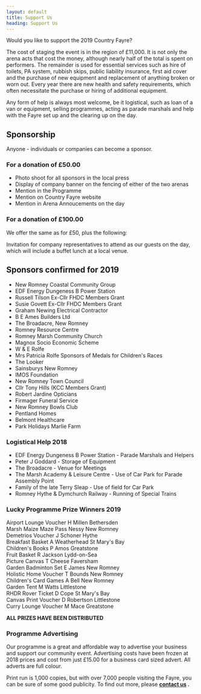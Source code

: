 ```yaml
---
layout: default
title: Support Us
heading: Support Us
---
```

Would you like to support the 2019 Country Fayre?

The cost of staging the event is in the region of £11,000. It is not only the arena acts that cost the money, although nearly half of the total is spent on performers. The remainder is used for essential services such as hire of toilets, PA system, rubbish skips, public liability insurance, first aid cover and the purchase of new equipment and replacement of anything broken or worn out. Every year there are new health and safety requirements, which often necessitate the purchase or hiring of additional equipment.

Any form of help is always most welcome, be it logistical, such as loan of a van or equipment, selling  programmes, acting as parade marshals and help with the Fayre set up and the clearing up on the day.

## Sponsorship

Anyone - individuals or companies can become a sponsor.

<div class="row">
  <div class="col-xs-12 col-sm-6">
    <div class="panel panel-default">
      <div class="panel-heading">
        <h3 class="panel-title">For a donation of &pound;50.00</h3>
      </div>
      <div class="panel-body">
        <ul>
          <li>Photo shoot for all sponsors in the local press</li>
          <li>Display of company banner on the fencing of either of the two arenas</li>
          <li>Mention in the Programme</li>
          <li>Mention on Country Fayre website</li>
          <li>Mention in Arena Annoucements on the day</li>
        </ul>
      </div>
    </div>
  </div>
  <div class="col-xs-12 col-sm-6">
    <div class="panel panel-default">
      <div class="panel-heading">
        <h3 class="panel-title">For a donation of &pound;100.00</h3>
      </div>
      <div class="panel-body">
        <p>We offer the same as for &pound;50, plus the following:</p>
        <p>Invitation for company representatives to attend as our guests on the day, which will include a buffet lunch at a local venue.</p>
      </div>
    </div>
  </div>
</div>

## Sponsors confirmed for 2019

* New Romney Coastal Community Group
* EDF Energy Dungeness B Power Station
* Russell Tilson Ex-Cllr FHDC Members Grant 
* Susie Govett Ex-Cllr FHDC Members Grant
* Graham Newing Electrical Contractor
* B E Ames Builders Ltd
* The Broadacre, New Romney
* Romney Resource Centre
* Romney Marsh Community Church
* Magnox Socio Economic Scheme
* W & E Rolfe
* Mrs Patricia Rolfe Sponsors of Medals for Children's Races
* The Looker
* Sainsburys New Romney
* IMOS Foundation
* New Romney Town Council
* Cllr Tony Hills (KCC Members Grant)
* Robert Jardine Opticians
* Firmager Funeral Service
* New Romney Bowls Club
* Pentland Homes
* Belmont Healthcare
* Park Holidays Marlie Farm

### Logistical Help 2018

* EDF Energy Dungeness B Power Station - Parade Marshals and Helpers
* Peter J Goddard - Storage of Equipment
* The Broadacre - Venue for Meetings
* The Marsh Academy & Leisure Centre - Use of Car Park for Parade Assembly Point
* Family of the late Terry Sleap - Use of field for Car Park
* Romney Hythe & Dymchurch Railway - Running of Special Trains

### Lucky Programme Prize Winners 2019

Airport Lounge Voucher                H Millen              Bethersden\
Marsh Maize Maze Pass                 Nessy                 New Romney\
Demetrios Voucher                        J Schoner            Hythe\
Breakfast Basket                            A Weatherhead   St Mary's Bay\
Children's Books                            P Amos               Greatstone\
Fruit Basket                                    R Jackson            Lydd-on-Sea\
Picture Canvas                               T Cheese             Faversham\
Garden Badminton Set                  E James               New Romney\
Holistic Home Voucher                 T Bounds             New Romney\
Children's Card Games                  A Bell                  New Romney\
Garden Tent                                  M Watts              Littlestone\
RHDR Rover Ticket                        D Cope               St Mary's Bay\
Canvas Print Voucher                    D Robertson       Littlestone\
Curry Lounge Voucher                  M Mace              Greatstone  

**ALL PRIZES HAVE BEEN DISTRIBUTED**                                                       

###  Programme Advertising

Our programme is a great and affordable way to advertise your business and support our community event.  Advertising costs have been frozen at 2018 prices and cost from just £15.00 for a business card sized advert. All adverts are full colour.

Print run is 1,000 copies, but with over 7,000 people visiting the Fayre, you can be sure of some good publicity.   To find out more, please **[contact us](/contactUs) .**
